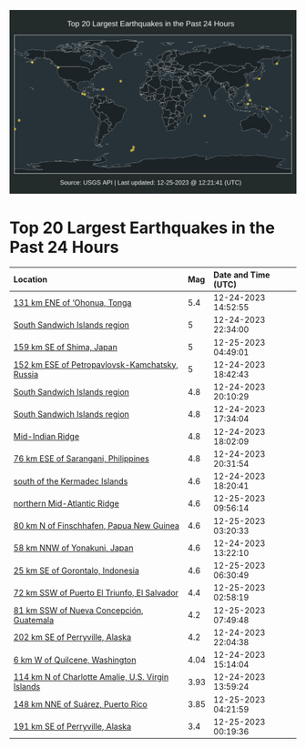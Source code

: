 ![Map](./map.png)

# Top 20 Largest Earthquakes in the Past 24 Hours

| Location | Mag | Date and Time (UTC) |
|:---|:---|:---|
| [131 km ENE of ‘Ohonua, Tonga](https://earthquake.usgs.gov/earthquakes/eventpage/us7000ll9h) | 5.4 | 12-24-2023 14:52:55 |
| [South Sandwich Islands region](https://earthquake.usgs.gov/earthquakes/eventpage/us7000llax) | 5 | 12-24-2023 22:34:00 |
| [159 km SE of Shima, Japan](https://earthquake.usgs.gov/earthquakes/eventpage/us7000llbp) | 5 | 12-25-2023 04:49:01 |
| [152 km ESE of Petropavlovsk-Kamchatsky, Russia](https://earthquake.usgs.gov/earthquakes/eventpage/us7000lla8) | 5 | 12-24-2023 18:42:43 |
| [South Sandwich Islands region](https://earthquake.usgs.gov/earthquakes/eventpage/us7000llad) | 4.8 | 12-24-2023 20:10:29 |
| [South Sandwich Islands region](https://earthquake.usgs.gov/earthquakes/eventpage/us7000ll9x) | 4.8 | 12-24-2023 17:34:04 |
| [Mid-Indian Ridge](https://earthquake.usgs.gov/earthquakes/eventpage/us7000lla1) | 4.8 | 12-24-2023 18:02:09 |
| [76 km ESE of Sarangani, Philippines](https://earthquake.usgs.gov/earthquakes/eventpage/us7000llag) | 4.8 | 12-24-2023 20:31:54 |
| [south of the Kermadec Islands](https://earthquake.usgs.gov/earthquakes/eventpage/us7000lla2) | 4.6 | 12-24-2023 18:20:41 |
| [northern Mid-Atlantic Ridge](https://earthquake.usgs.gov/earthquakes/eventpage/us7000llch) | 4.6 | 12-25-2023 09:56:14 |
| [80 km N of Finschhafen, Papua New Guinea](https://earthquake.usgs.gov/earthquakes/eventpage/us7000llbg) | 4.6 | 12-25-2023 03:20:33 |
| [58 km NNW of Yonakuni, Japan](https://earthquake.usgs.gov/earthquakes/eventpage/us7000ll8w) | 4.6 | 12-24-2023 13:22:10 |
| [25 km SE of Gorontalo, Indonesia](https://earthquake.usgs.gov/earthquakes/eventpage/us7000llc0) | 4.6 | 12-25-2023 06:30:49 |
| [72 km SSW of Puerto El Triunfo, El Salvador](https://earthquake.usgs.gov/earthquakes/eventpage/us7000llbe) | 4.4 | 12-25-2023 02:58:19 |
| [81 km SSW of Nueva Concepción, Guatemala](https://earthquake.usgs.gov/earthquakes/eventpage/us7000llc6) | 4.2 | 12-25-2023 07:49:48 |
| [202 km SE of Perryville, Alaska](https://earthquake.usgs.gov/earthquakes/eventpage/ak023ggfipr4) | 4.2 | 12-24-2023 22:04:38 |
| [6 km W of Quilcene, Washington](https://earthquake.usgs.gov/earthquakes/eventpage/uw61977871) | 4.04 | 12-24-2023 15:14:04 |
| [114 km N of Charlotte Amalie, U.S. Virgin Islands](https://earthquake.usgs.gov/earthquakes/eventpage/pr2023358001) | 3.93 | 12-24-2023 13:59:24 |
| [148 km NNE of Suárez, Puerto Rico](https://earthquake.usgs.gov/earthquakes/eventpage/pr2023359000) | 3.85 | 12-25-2023 04:21:59 |
| [191 km SE of Perryville, Alaska](https://earthquake.usgs.gov/earthquakes/eventpage/ak023ghq1r0w) | 3.4 | 12-25-2023 00:19:36 |
